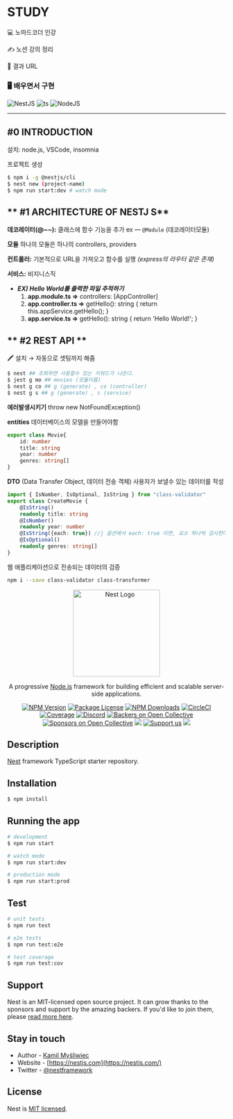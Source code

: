 # STUDY

💻 노마드코더 인강

✍️ 노션 강의 정리

🔗 결과 URL


### 🖥 배우면서 구현
![NestJS](https://img.shields.io/badge/nestjs-fb99b7?style=for-the-badge&logo=nestjs&logoColor=f4004a) ![ts](https://img.shields.io/badge/typescript-eeeeee?style=for-the-badge&logo=typescript&logoColor=blue) ![NodeJS](https://img.shields.io/badge/node.js-6DA55F?style=for-the-badge&logo=node.js&logoColor=white)

---

## **#0 INTRODUCTION**

설치: node.js, VSCode, insomnia

프로젝트 생성

```bash
$ npm i -g @nestjs/cli
$ nest new (project-name)
$ npm run start:dev # watch mode
```

## ** #1 ARCHITECTURE OF NESTJ S**
**데코레이터(@~~):** 클래스에 함수 기능을 추가 ex — `@Module` (데코레이터모듈)

**모듈** 하나의 모듈은 하나의 controllers, providers

**컨트롤러:** 기본적으로 URL을 가져오고 함수를 실행 *(express의 라우터 같은 존재)*

**서비스:** 비지니스직

- ***EX) Hello World를 출력한 파일 추적하기***
    1. **app.module.ts ⇒** controllers: [AppController]
    2. **app.controller.ts ⇒** getHello(): string { return this.appService.getHello(); }
    3. **app.service.ts ⇒** getHello(): string { return 'Hello World!'; }


## ** #2 REST API **

🖍 설치 → 자동으로 셋팅까지 해줌
```bash
$ nest ## 조회하면 사용할수 있는 키워드가 나온다.
$ jest g mo ## movies (모듈이름)
$ nest g co ## g (generate) , co (controller)
$ nest g s ## g (generate) , s (service)
```

__에러발생시키기__ throw new NotFoundException()

__entities__ 
데이터베이스의 모델을 만들어야함
```ts
export class Movie{
    id: number
    title: string
    year: number
    genres: string[]
}
```


__DTO__ (Data Transfer Object, 데이터 전송 객체) 
사용자가 보낼수 있는 데이터를 작성
```ts
import { IsNumber, IsOptional, IsString } from "class-validator"
export class CreateMovie {
    @IsString()
    readonly title: string
    @IsNumber()
    readonly year: number
    @IsString({each: true}) //j 옵션에서 each: true 이면, 요소 하나씩 검사한다는 뜻
    @IsOptional()
    readonly genres: string[]
}
```

웹 애플리케이션으로 전송되는 데이터의 검증
```bash
npm i --save class-validator class-transformer
```



<p align="center">
  <a href="http://nestjs.com/" target="blank"><img src="https://nestjs.com/img/logo-small.svg" width="200" alt="Nest Logo" /></a>
</p>

[circleci-image]: https://img.shields.io/circleci/build/github/nestjs/nest/master?token=abc123def456
[circleci-url]: https://circleci.com/gh/nestjs/nest

  <p align="center">A progressive <a href="http://nodejs.org" target="_blank">Node.js</a> framework for building efficient and scalable server-side applications.</p>
    <p align="center">
<a href="https://www.npmjs.com/~nestjscore" target="_blank"><img src="https://img.shields.io/npm/v/@nestjs/core.svg" alt="NPM Version" /></a>
<a href="https://www.npmjs.com/~nestjscore" target="_blank"><img src="https://img.shields.io/npm/l/@nestjs/core.svg" alt="Package License" /></a>
<a href="https://www.npmjs.com/~nestjscore" target="_blank"><img src="https://img.shields.io/npm/dm/@nestjs/common.svg" alt="NPM Downloads" /></a>
<a href="https://circleci.com/gh/nestjs/nest" target="_blank"><img src="https://img.shields.io/circleci/build/github/nestjs/nest/master" alt="CircleCI" /></a>
<a href="https://coveralls.io/github/nestjs/nest?branch=master" target="_blank"><img src="https://coveralls.io/repos/github/nestjs/nest/badge.svg?branch=master#9" alt="Coverage" /></a>
<a href="https://discord.gg/G7Qnnhy" target="_blank"><img src="https://img.shields.io/badge/discord-online-brightgreen.svg" alt="Discord"/></a>
<a href="https://opencollective.com/nest#backer" target="_blank"><img src="https://opencollective.com/nest/backers/badge.svg" alt="Backers on Open Collective" /></a>
<a href="https://opencollective.com/nest#sponsor" target="_blank"><img src="https://opencollective.com/nest/sponsors/badge.svg" alt="Sponsors on Open Collective" /></a>
  <a href="https://paypal.me/kamilmysliwiec" target="_blank"><img src="https://img.shields.io/badge/Donate-PayPal-ff3f59.svg"/></a>
    <a href="https://opencollective.com/nest#sponsor"  target="_blank"><img src="https://img.shields.io/badge/Support%20us-Open%20Collective-41B883.svg" alt="Support us"></a>
  <a href="https://twitter.com/nestframework" target="_blank"><img src="https://img.shields.io/twitter/follow/nestframework.svg?style=social&label=Follow"></a>
</p>
  <!--[![Backers on Open Collective](https://opencollective.com/nest/backers/badge.svg)](https://opencollective.com/nest#backer)
  [![Sponsors on Open Collective](https://opencollective.com/nest/sponsors/badge.svg)](https://opencollective.com/nest#sponsor)-->

## Description

[Nest](https://github.com/nestjs/nest) framework TypeScript starter repository.

## Installation

```bash
$ npm install
```

## Running the app

```bash
# development
$ npm run start

# watch mode
$ npm run start:dev

# production mode
$ npm run start:prod
```

## Test

```bash
# unit tests
$ npm run test

# e2e tests
$ npm run test:e2e

# test coverage
$ npm run test:cov
```

## Support

Nest is an MIT-licensed open source project. It can grow thanks to the sponsors and support by the amazing backers. If you'd like to join them, please [read more here](https://docs.nestjs.com/support).

## Stay in touch

- Author - [Kamil Myśliwiec](https://kamilmysliwiec.com)
- Website - [https://nestjs.com](https://nestjs.com/)
- Twitter - [@nestframework](https://twitter.com/nestframework)

## License

Nest is [MIT licensed](LICENSE).
